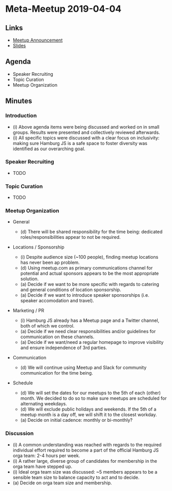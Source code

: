 # Meta-Meetup 2019-04-04

## Links

- [Meetup Announcement](https://www.meetup.com/hamburg-js/events/260039609/)
- [Slides](https://slides.com/dmbch/deck-11-12-ce346abf-6f61-4cbd-9f98-596152b51175-15-17-19-21/)

## Agenda

- Speaker Recruiting
- Topic Curation
- Meetup Organization

## Minutes

### Introduction

- (i) Above agenda items were being discussed and worked on in small groups. Results were presented and collectively reviewed afterwards.
- (i) All specific topics were discussed with a clear focus on inclusivity: making sure Hamburg JS is a safe space to foster diversity was identified as our overarching goal.

### Speaker Recruiting

- TODO

### Topic Curation

- TODO

### Meetup Organization

- General

  - (d) There will be shared responsibility for the time being: dedicated roles/responsibilities appear to not be required.

- Locations / Sponsorship

  - (i) Despite audience size (~100 people), finding meetup locations has never been ap problem.
  - (d) Using meetup.com as primary communications channel for potential and actual sponsors appears to be the most appropriate solution.
  - (a) Decide if we want to be more specific with regards to catering and general conditions of location sponsorship.
  - (a) Decide if we want to introduce speaker sponsorships (i.e. speaker accomodation and travel).

- Marketing / PR

  - (i) Hamburg JS already has a Meetup page and a Twitter channel, both of which we control.
  - (a) Decide if we need clear responsibilities and/or guidelines for communication on these channels.
  - (a) Decide if we want/need a regular homepage to improve visibility and ensure independence of 3rd parties.

- Communication

  - (d) We will continue using Meetup and Slack for community communication for the time being.

- Schedule
  - (d) We will set the dates for our meetups to the 5th of each (other) month. We decided to do so to make sure meetups are scheduled for alternating weekdays.
  - (d) We will exclude public holidays and weekends. If the 5th of a meetup month is a day off, we will shift it to the closest workday.
  - (a) Decide on initial cadence: monthly or bi-monthly?

### Discussion

- (i) A common understanding was reached with regards to the required individual effort required to become a part of the official Hamburg JS orga team: 2-4 hours per week.
- (i) A rather large, diverse group of candidates for membership in the orga team have stepped up.
- (i) Ideal orga team size was discussed: ~5 members appears to be a sensible team size to balance capacity to act and to decide.
- (a) Decide on orga team size and membership.
